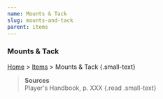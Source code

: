 ```yaml
---
name: Mounts & Tack
slug: mounts-and-tack
parent: items
---
```

### Mounts & Tack
[Home](home) > [Items](items) > Mounts & Tack {.small-text}



> **Sources** <br/>
> Player's Handbook, p. XXX
{.read .small-text}
